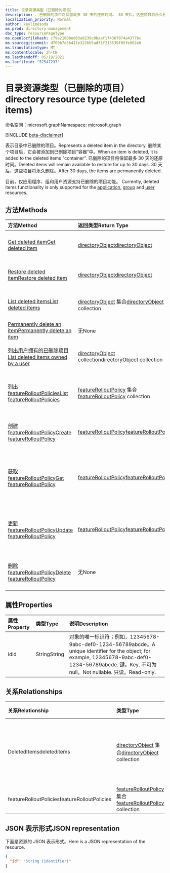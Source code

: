 ```yaml
---
title: 目录资源类型（已删除的项目）
description: . 已删除的项目将保留最多 30 天的还原时间。 30 天后，这些项目将永久删除。
localization_priority: Normal
author: keylimesoda
ms.prod: directory-management
doc_type: resourcePageType
ms.openlocfilehash: c79e21600ed03a8239c0baaf1f436f074a4377bc
ms.sourcegitcommit: d700b7e3b411e3226b5adf1f213539f05fe802e8
ms.translationtype: MT
ms.contentlocale: zh-CN
ms.lasthandoff: 05/19/2021
ms.locfileid: "52547237"
---
```

# <a name="directory-resource-type-deleted-items"></a><span data-ttu-id="afa89-105">目录资源类型（已删除的项目）</span><span class="sxs-lookup"><span data-stu-id="afa89-105">directory resource type (deleted items)</span></span>

<span data-ttu-id="afa89-106">命名空间：microsoft.graph</span><span class="sxs-lookup"><span data-stu-id="afa89-106">Namespace: microsoft.graph</span></span>

[!INCLUDE [beta-disclaimer](../../includes/beta-disclaimer.md)]

<span data-ttu-id="afa89-107">表示目录中已删除的项目。</span><span class="sxs-lookup"><span data-stu-id="afa89-107">Represents a deleted item in the directory.</span></span> <span data-ttu-id="afa89-108">删除某个项目后，它会被添加到已删除项目“容器”中。</span><span class="sxs-lookup"><span data-stu-id="afa89-108">When an item is deleted, it is added to the deleted items "container".</span></span> <span data-ttu-id="afa89-109">已删除的项目将保留最多 30 天的还原时间。</span><span class="sxs-lookup"><span data-stu-id="afa89-109">Deleted items will remain available to restore for up to 30 days.</span></span> <span data-ttu-id="afa89-110">30 天后，这些项目将永久删除。</span><span class="sxs-lookup"><span data-stu-id="afa89-110">After 30 days, the items are permanently deleted.</span></span>

<span data-ttu-id="afa89-111">目前，仅应用程序、组和用户资源支持已删除的项目[](application.md)功能。 [](group.md) [](user.md)</span><span class="sxs-lookup"><span data-stu-id="afa89-111">Currently, deleted items functionality is only supported for the [application](application.md), [group](group.md) and [user](user.md) resources.</span></span>

## <a name="methods"></a><span data-ttu-id="afa89-112">方法</span><span class="sxs-lookup"><span data-stu-id="afa89-112">Methods</span></span>

| <span data-ttu-id="afa89-113">方法</span><span class="sxs-lookup"><span data-stu-id="afa89-113">Method</span></span>         | <span data-ttu-id="afa89-114">返回类型</span><span class="sxs-lookup"><span data-stu-id="afa89-114">Return Type</span></span> | <span data-ttu-id="afa89-115">说明</span><span class="sxs-lookup"><span data-stu-id="afa89-115">Description</span></span> |
|:---------------|:------------|:------------|
|[<span data-ttu-id="afa89-116">Get deleted item</span><span class="sxs-lookup"><span data-stu-id="afa89-116">Get deleted item</span></span>](../api/directory-deleteditems-get.md) | [<span data-ttu-id="afa89-117">directoryObject</span><span class="sxs-lookup"><span data-stu-id="afa89-117">directoryObject</span></span>](directoryobject.md) | <span data-ttu-id="afa89-118">获取已删除项目的属性。</span><span class="sxs-lookup"><span data-stu-id="afa89-118">Gets the properties of a deleted item.</span></span> |
|[<span data-ttu-id="afa89-119">Restore deleted item</span><span class="sxs-lookup"><span data-stu-id="afa89-119">Restore deleted item</span></span>](../api/directory-deleteditems-restore.md) |[<span data-ttu-id="afa89-120">directoryObject</span><span class="sxs-lookup"><span data-stu-id="afa89-120">directoryObject</span></span>](directoryobject.md)| <span data-ttu-id="afa89-121">还原最近删除的项目。</span><span class="sxs-lookup"><span data-stu-id="afa89-121">Restores a recently deleted item.</span></span> |
|[<span data-ttu-id="afa89-122">List deleted items</span><span class="sxs-lookup"><span data-stu-id="afa89-122">List deleted items</span></span>](../api/directory-deleteditems-list.md) |<span data-ttu-id="afa89-123">[directoryObject](directoryobject.md) 集合</span><span class="sxs-lookup"><span data-stu-id="afa89-123">[directoryObject](directoryobject.md) collection</span></span>| <span data-ttu-id="afa89-124">获取最近删除的项目列表。</span><span class="sxs-lookup"><span data-stu-id="afa89-124">Gets a list of recently deleted items.</span></span> |
|[<span data-ttu-id="afa89-125">Permanently delete an item</span><span class="sxs-lookup"><span data-stu-id="afa89-125">Permanently delete an item</span></span>](../api/directory-deleteditems-delete.md) | <span data-ttu-id="afa89-126">无</span><span class="sxs-lookup"><span data-stu-id="afa89-126">None</span></span> | <span data-ttu-id="afa89-127">永久删除项目。</span><span class="sxs-lookup"><span data-stu-id="afa89-127">Permanently deletes an item.</span></span> |
|[<span data-ttu-id="afa89-128">列出用户拥有的已删除项目</span><span class="sxs-lookup"><span data-stu-id="afa89-128">List deleted items owned by a user</span></span>](../api/directory-deleteditems-user-owned.md) | <span data-ttu-id="afa89-129">[directoryObject](directoryobject.md) collection</span><span class="sxs-lookup"><span data-stu-id="afa89-129">[directoryObject](directoryobject.md) collection</span></span> | <span data-ttu-id="afa89-130">列出用户拥有的目录项。</span><span class="sxs-lookup"><span data-stu-id="afa89-130">Lists directory items owned by a user.</span></span> |
|[<span data-ttu-id="afa89-131">列出 featureRolloutPolicies</span><span class="sxs-lookup"><span data-stu-id="afa89-131">List featureRolloutPolicies</span></span>](../api/list-featurerolloutpolicies.md) | <span data-ttu-id="afa89-132">[featureRolloutPolicy](featurerolloutpolicy.md) 集合</span><span class="sxs-lookup"><span data-stu-id="afa89-132">[featureRolloutPolicy](featurerolloutpolicy.md) collection</span></span> | <span data-ttu-id="afa89-133">检索 featureRolloutPolicy 对象的列表。</span><span class="sxs-lookup"><span data-stu-id="afa89-133">Retrieve a list of featureRolloutPolicy objects.</span></span> |
|[<span data-ttu-id="afa89-134">创建 featureRolloutPolicy</span><span class="sxs-lookup"><span data-stu-id="afa89-134">Create featureRolloutPolicy</span></span>](../api/post-featurerolloutpolicies.md) | [<span data-ttu-id="afa89-135">featureRolloutPolicy</span><span class="sxs-lookup"><span data-stu-id="afa89-135">featureRolloutPolicy</span></span>](featurerolloutpolicy.md) | <span data-ttu-id="afa89-136">创建新的 featureRolloutPolicy 对象。</span><span class="sxs-lookup"><span data-stu-id="afa89-136">Create a new featureRolloutPolicy object.</span></span> |
| [<span data-ttu-id="afa89-137">获取 featureRolloutPolicy</span><span class="sxs-lookup"><span data-stu-id="afa89-137">Get featureRolloutPolicy</span></span>](../api/featurerolloutpolicy-get.md) | [<span data-ttu-id="afa89-138">featureRolloutPolicy</span><span class="sxs-lookup"><span data-stu-id="afa89-138">featureRolloutPolicy</span></span>](featurerolloutpolicy.md) | <span data-ttu-id="afa89-139">检索 featurerolloutpolicy 对象的属性和关系。</span><span class="sxs-lookup"><span data-stu-id="afa89-139">Retrieve the properties and relationships of featurerolloutpolicy object.</span></span> |
| [<span data-ttu-id="afa89-140">更新 featureRolloutPolicy</span><span class="sxs-lookup"><span data-stu-id="afa89-140">Update featureRolloutPolicy</span></span>](../api/featurerolloutpolicy-update.md) | [<span data-ttu-id="afa89-141">featureRolloutPolicy</span><span class="sxs-lookup"><span data-stu-id="afa89-141">featureRolloutPolicy</span></span>](featurerolloutpolicy.md) | <span data-ttu-id="afa89-142">更新 featurerolloutpolicy 对象的属性。</span><span class="sxs-lookup"><span data-stu-id="afa89-142">Update the properties of featurerolloutpolicy object.</span></span> |
| [<span data-ttu-id="afa89-143">删除 featureRolloutPolicy</span><span class="sxs-lookup"><span data-stu-id="afa89-143">Delete featureRolloutPolicy</span></span>](../api/featurerolloutpolicy-delete.md) | <span data-ttu-id="afa89-144">无</span><span class="sxs-lookup"><span data-stu-id="afa89-144">None</span></span> | <span data-ttu-id="afa89-145">删除 featureRolloutPolicy 对象。</span><span class="sxs-lookup"><span data-stu-id="afa89-145">Delete a featureRolloutPolicy object.</span></span> |

## <a name="properties"></a><span data-ttu-id="afa89-146">属性</span><span class="sxs-lookup"><span data-stu-id="afa89-146">Properties</span></span>
| <span data-ttu-id="afa89-147">属性</span><span class="sxs-lookup"><span data-stu-id="afa89-147">Property</span></span>   | <span data-ttu-id="afa89-148">类型</span><span class="sxs-lookup"><span data-stu-id="afa89-148">Type</span></span> |<span data-ttu-id="afa89-149">说明</span><span class="sxs-lookup"><span data-stu-id="afa89-149">Description</span></span>|
|:---------------|:--------|:----------|
|<span data-ttu-id="afa89-150">id</span><span class="sxs-lookup"><span data-stu-id="afa89-150">id</span></span>|<span data-ttu-id="afa89-151">String</span><span class="sxs-lookup"><span data-stu-id="afa89-151">String</span></span>| <span data-ttu-id="afa89-152">对象的唯一标识符；例如，12345678-9abc-def0-1234-56789abcde。</span><span class="sxs-lookup"><span data-stu-id="afa89-152">A unique identifier for the object; for example, 12345678-9abc-def0-1234-56789abcde.</span></span> <span data-ttu-id="afa89-153">键。</span><span class="sxs-lookup"><span data-stu-id="afa89-153">Key.</span></span> <span data-ttu-id="afa89-154">不可为 null。</span><span class="sxs-lookup"><span data-stu-id="afa89-154">Not nullable.</span></span> <span data-ttu-id="afa89-155">只读。</span><span class="sxs-lookup"><span data-stu-id="afa89-155">Read-only.</span></span>|

## <a name="relationships"></a><span data-ttu-id="afa89-156">关系</span><span class="sxs-lookup"><span data-stu-id="afa89-156">Relationships</span></span>
| <span data-ttu-id="afa89-157">关系</span><span class="sxs-lookup"><span data-stu-id="afa89-157">Relationship</span></span> | <span data-ttu-id="afa89-158">类型</span><span class="sxs-lookup"><span data-stu-id="afa89-158">Type</span></span>   |<span data-ttu-id="afa89-159">说明</span><span class="sxs-lookup"><span data-stu-id="afa89-159">Description</span></span>|
|:---------------|:--------|:----------|
|<span data-ttu-id="afa89-160">DeletedItems</span><span class="sxs-lookup"><span data-stu-id="afa89-160">deleteditems</span></span>|<span data-ttu-id="afa89-161">[directoryObject](directoryobject.md) 集合</span><span class="sxs-lookup"><span data-stu-id="afa89-161">[directoryObject](directoryobject.md) collection</span></span>| <span data-ttu-id="afa89-162">最近删除的项目。</span><span class="sxs-lookup"><span data-stu-id="afa89-162">Recently deleted items.</span></span> <span data-ttu-id="afa89-163">只读。</span><span class="sxs-lookup"><span data-stu-id="afa89-163">Read-only.</span></span> <span data-ttu-id="afa89-164">可为 NULL。</span><span class="sxs-lookup"><span data-stu-id="afa89-164">Nullable.</span></span>|
|<span data-ttu-id="afa89-165">featureRolloutPolicies</span><span class="sxs-lookup"><span data-stu-id="afa89-165">featureRolloutPolicies</span></span>|<span data-ttu-id="afa89-166">[featureRolloutPolicy](featurerolloutpolicy.md) 集合</span><span class="sxs-lookup"><span data-stu-id="afa89-166">[featureRolloutPolicy](featurerolloutpolicy.md) collection</span></span>| <span data-ttu-id="afa89-167">可为 Null。</span><span class="sxs-lookup"><span data-stu-id="afa89-167">Nullable.</span></span>|

## <a name="json-representation"></a><span data-ttu-id="afa89-168">JSON 表示形式</span><span class="sxs-lookup"><span data-stu-id="afa89-168">JSON representation</span></span>
<span data-ttu-id="afa89-169">下面是资源的 JSON 表示形式。</span><span class="sxs-lookup"><span data-stu-id="afa89-169">Here is a JSON representation of the resource.</span></span>

<!-- {
  "blockType": "resource",
  "keyProperty":"id",
  "optionalProperties": [

  ],
  "@odata.type": "microsoft.graph.directory"
}-->

```json
{
  "id": "String (identifier)"
}
```

<!-- uuid: 8fcb5dbc-d5aa-4681-8e31-b001d5168d79
2015-10-25 14:57:30 UTC -->
<!--
{
  "type": "#page.annotation",
  "description": "directory resource",
  "keywords": "",
  "section": "documentation",
  "tocPath": "",
  "suppressions": []
}
-->


